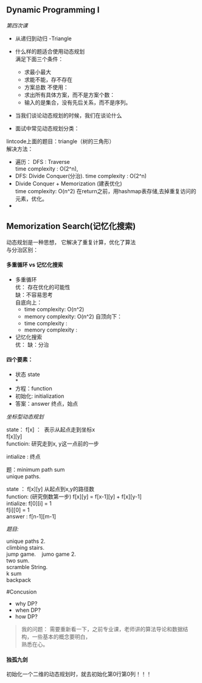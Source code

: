 ## Dynamic Programming I
*第四次课*
* 从递归到动归 -Triangle  
 
* 什么样的题适合使用动态规划  
 满足下面三个条件：
  * 求最小最大
  * 求能不能，存不存在
  * 方案总数
 不使用： 
  * 求出所有具体方案，而不是方案个数：
  * 输入的是集合，没有先后关系，而不是序列。

* 当我们谈论动态规划的时候，我们在谈论什么

* 面试中常见动态规划分类：  

lintcode上面的题目：triangle（树的三角形）  
解决方法：  
* 遍历： DFS : Traverse  
  time complexity : O(2^n), 
* DFS: Divide Conquer(分治).
  time  complexity : O(2^n) 
* Divide Conquer + Memorization (建表优化)  
  time complexity:  O(n^2) 
  在return之前，用hashmap表存储,去掉重复访问的元素，优化。
* 

## Memorization Search(记忆化搜索)  
动态规划是一种思想， 它解决了重复计算，优化了算法  
与分治区别：  

#### 多重循环 vs 记忆化搜索  
* 多重循环  
 优： 存在优化的可能性  
 缺：不容易思考  
 自底向上：  
  * time complexity:  O(n^2)
  * memory complexity: O(n^2)
 自顶向下：  
  * time complexity : 
  * memory complexity :
* 记忆化搜索  
 优：
 缺：分治


#### 四个要素：  
* 状态 state  
  * 
* 方程：function
* 初始化: initialization
* 答案：answer
 终点，始点

*坐标型动态规划*  

state：
f[x] ：&#160;&#160;表示从起点走到坐标x  
f[x][y]  
functioin: 研究走到x, y这一点前的一步  

intialize : 终点  

题：minimum path sum   
unique paths.  

state ： f[x][y] 从起点到x,y的路径数  
function: (研究倒数第一步) f[x][y] = f[x-1][y] + f[x][y-1]   
intialize: f[0][i] = 1  
f[i][0] = 1  
answer : f[n-1][m-1]  

*题目:*  

unique paths 2.  
climbing stairs.  
jump game. &#160;&#160; jumo game 2.  
two sum.  
scramble String.  
k sum  
backpack  


#Concusion  
* why DP?  
* when DP?
* how DP?  

> 我的问题： 需要重新看一下，之前专业课，老师讲的算法导论和数据结构，一些基本的概念要明白，  
> 熟悉在心。

#### 独孤九剑
初始化一个二维的动态规划时，就去初始化第0行第0列！！！
